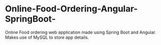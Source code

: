 # Online-Food-Ordering-Angular-SpringBoot-
Online Food ordering web application made using Spring Boot and Angular. Makes use of MySQL to store app details. 
